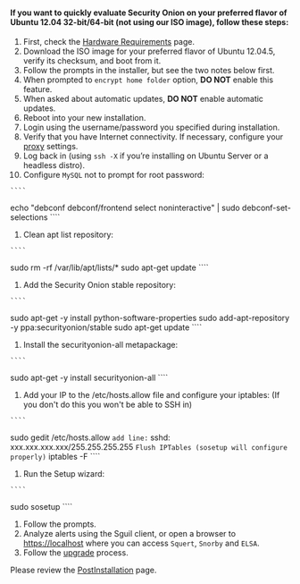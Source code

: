 #### If you want to quickly evaluate Security Onion on your preferred flavor of Ubuntu 12.04 32-bit/64-bit (not using our ISO image), follow these steps: ####
  1. First, check the [Hardware Requirements](Hardware) page.
  1. Download the ISO image for your preferred flavor of Ubuntu 12.04.5, verify its checksum,  and boot from it.<br>
  1. Follow the prompts in the installer, but see the two notes below first.<br>
  1. When prompted to `encrypt home folder` option, **DO NOT** enable this feature.<br>
  1. When asked about automatic updates, **DO NOT** enable automatic updates.<br>
  1. Reboot into your new installation.<br>
  1. Login using the username/password you specified during installation.<br>
  1. Verify that you have Internet connectivity.  If necessary, configure your [proxy](Proxy) settings</a>.<br>
  1. Log back in (using `ssh -X` if you’re installing on Ubuntu Server or a headless distro).<br>
  1. Configure `MySQL` not to prompt for root password:<br>

    ````
echo "debconf debconf/frontend select noninteractive" | sudo debconf-set-selections
    ````
  1. Clean apt list repository:

    ````
sudo rm -rf /var/lib/apt/lists/*
sudo apt-get update
    ````
  1. Add the Security Onion stable repository:<br>

    ````
sudo apt-get -y install python-software-properties
sudo add-apt-repository -y ppa:securityonion/stable
sudo apt-get update
    ````
  1. Install the securityonion-all metapackage:<br>

    ````
sudo apt-get -y install securityonion-all
    ````
  1. Add your IP to the /etc/hosts.allow file and configure your iptables: (If you don't do this you won't be able to SSH in)<br>

    ````
sudo gedit /etc/hosts.allow 
    ````
add line:
    ````
sshd: xxx.xxx.xxx.xxx/255.255.255.255
    ````
Flush IPTables (sosetup will configure properly)
    ````
iptables -F
    ````

  1. Run the Setup wizard:<br>

    ````
sudo sosetup
    ````
  1. Follow the prompts.<br>
  1. Analyze alerts using the Sguil client, or open a browser to <a href='https://localhost'>https://localhost</a> where you can access `Squert`, `Snorby` and `ELSA`.<br>
  1. Follow the [upgrade](Upgrade) process.

Please review the [PostInstallation](PostInstallation) page.
